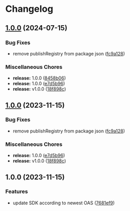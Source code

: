 # Changelog

## [1.0.0](https://github.com/masspayio/masspay-js-sdk/compare/v1.0.0...v1.0.0) (2024-07-15)


### Bug Fixes

* remove publishRegistry from package json ([fc9a128](https://github.com/masspayio/masspay-js-sdk/commit/fc9a128481e58dd12a66c8171c05caec6921d05a))


### Miscellaneous Chores

* **release:** 1.0.0 ([8458b06](https://github.com/masspayio/masspay-js-sdk/commit/8458b067f80f001242990babbbd4718b1d23f56f))
* **release:** 1.0.0 ([e7d5b96](https://github.com/masspayio/masspay-js-sdk/commit/e7d5b96c8073a62e05d6df70801613f0917fad41))
* **release:** v1.0.0 ([18f898c](https://github.com/masspayio/masspay-js-sdk/commit/18f898c12474951f6f4058cabf23cdbda273ab7b))

## [1.0.0](https://github.com/masspayio/masspay-js-sdk/compare/v1.0.0...v1.0.0) (2023-11-15)


### Bug Fixes

* remove publishRegistry from package json ([fc9a128](https://github.com/masspayio/masspay-js-sdk/commit/fc9a128481e58dd12a66c8171c05caec6921d05a))


### Miscellaneous Chores

* **release:** 1.0.0 ([e7d5b96](https://github.com/masspayio/masspay-js-sdk/commit/e7d5b96c8073a62e05d6df70801613f0917fad41))
* **release:** v1.0.0 ([18f898c](https://github.com/masspayio/masspay-js-sdk/commit/18f898c12474951f6f4058cabf23cdbda273ab7b))

## 1.0.0 (2023-11-15)


### Features

* update SDK according to newest OAS ([7681ef9](https://github.com/masspayio/masspay-js-sdk/commit/7681ef9e4e70795b66c4ae9e59166e0bdf800593))
